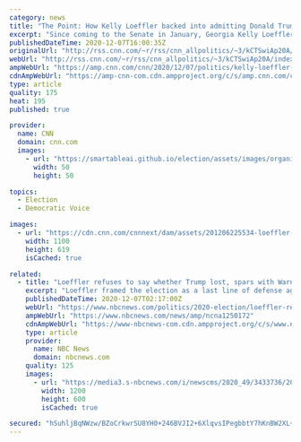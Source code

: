 ```yaml
---
category: news
title: "The Point: How Kelly Loeffler backed into admitting Donald Trump lost"
excerpt: "Since coming to the Senate in January, Georgia Kelly Loeffler's has been the single biggest supporter of President Donald Trump's agenda. But even she knows the jig is up when it comes to his ongoing attempts to contest an election that he quite clearly lost.\n    \n"
publishedDateTime: 2020-12-07T16:00:35Z
originalUrl: "http://rss.cnn.com/~r/rss/cnn_allpolitics/~3/kCTSwiAp20A/index.html"
webUrl: "http://rss.cnn.com/~r/rss/cnn_allpolitics/~3/kCTSwiAp20A/index.html"
ampWebUrl: "https://amp.cnn.com/cnn/2020/12/07/politics/kelly-loeffler-donald-trump-debate/index.html"
cdnAmpWebUrl: "https://amp-cnn-com.cdn.ampproject.org/c/s/amp.cnn.com/cnn/2020/12/07/politics/kelly-loeffler-donald-trump-debate/index.html"
type: article
quality: 175
heat: 195
published: true

provider:
  name: CNN
  domain: cnn.com
  images:
    - url: "https://smartableai.github.io/election/assets/images/organizations/cnn.com-50x50.jpg"
      width: 50
      height: 50

topics:
  - Election
  - Democratic Voice

images:
  - url: "https://cdn.cnn.com/cnnnext/dam/assets/201206225534-loeffler-georgia-senate-debate-super-tease.jpg"
    width: 1100
    height: 619
    isCached: true

related:
  - title: "Loeffler refuses to say whether Trump lost, spars with Warnock over their agendas, records"
    excerpt: "Loeffler framed the election as a last line of defense against the Democratic agenda, prompting the question of whether that meant she was acknowledging Biden's win."
    publishedDateTime: 2020-12-07T02:17:00Z
    webUrl: "https://www.nbcnews.com/politics/2020-election/loeffler-refuses-say-whether-trump-lost-spars-warnock-over-their-n1250172"
    ampWebUrl: "https://www.nbcnews.com/news/amp/ncna1250172"
    cdnAmpWebUrl: "https://www-nbcnews-com.cdn.ampproject.org/c/s/www.nbcnews.com/news/amp/ncna1250172"
    type: article
    provider:
      name: NBC News
      domain: nbcnews.com
    quality: 125
    images:
      - url: "https://media3.s-nbcnews.com/i/newscms/2020_49/3433736/201206-warnock-loeffler-2x1-jm-1733_6130babced3cbd48044f6a53004db03c.jpg"
        width: 1200
        height: 600
        isCached: true

secured: "hSuhljBqNWzw/BZoCrkwrSU8YH0+246BVJI2+6XlqvsIPegbbtY7hKnBW2XL+TsMNRZqnf4AY+/nY54imscS2uP4t4M5OSAyvvFGhdzI7vjJIhog1DksO0XcxMeyPzK+KdlgALgkFOnPsF1MUeCDic8+2S1oCbuVLR9ahkzJL1arEfX00lJEYKb3FFa1u3tYmJSKv/e+2wc7mJMRcul3Z+J9nhn0E5s13sHMZO8rCh6C+NQmJQmE+wjgJMYqygsOwzV8JlyJaEEQa/OddmKMv3LYY5eegPRcqVHwWARbsm3ikpS+a6m7bZNbHNQw8g4/xXGTUHJf8admD54oi7ywqtpWODwR/fHGKaJ/xemau8g=;w1sEWrMrUsG1UI2LPkU0UA=="
---
```


